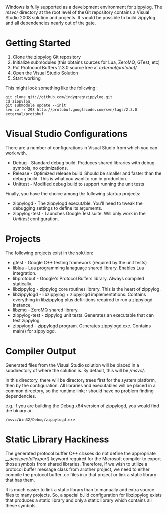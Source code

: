 Windows is fully supported as a development environment for zippylog. The *msvc/* directory at the root level of the Git repository contains a Visual Studio 2008 solution and projects. It should be possible to build zippylog and all dependencies nearly out of the gate.

# Getting Started

1. Clone the zippylog Git repository
2. Initialize submodules (this obtains sources for Lua, ZeroMQ, GTest, etc)
3. Put Protocool Buffers 2.3.0 source tree at *external/protobuf/*
4. Open the Visual Studio Solution
5. Start working

This might look something like the following:

    git clone git://github.com/indygreg/zippylog.git
    cd zippylog
    git submodule update --init
    svn co -r 298 http://protobuf.googlecode.com/svn/tags/2.3.0 external/protobuf
  
# Visual Studio Configurations

There are a number of configurations in Visual Studio from which you can work with.

* Debug - Standard debug build. Produces shared libraries with debug symbols, no optimizations.
* Release - Optimized release build. Should be smaller and faster than the debug build. This is what you want to run in production.
* Unittest - Modified debug build to support running the unit tests

Finally, you have the choice among the following startup projects:

* zippylogd - The zippylogd executable. You'll need to tweak the debugging settings to define its arguments.
* zippylog-test - Launches Google Test suite. Will only work in the *Unittest* configuration.

# Projects

The following projects exist in the solution:

* gtest - Google C++ testing framework (required by the unit tests)
* liblua - Lua programming lanaguage shared library. Enables Lua integration.
* libprotobuf - Google's Protocol Buffers library. Always compiled statically.
* libzippylog - zippylog core routines library. This is the heart of zippylog.
* libzippylogd - libzippylog + zippylogd implementations. Contains everything in libzippylog plus definitions required to run a zippylogd instance.
* libzmq - ZeroMQ shared library.
* zippylog-test - zippylog unit tests. Generates an executable that can test zippylog.
* zippylogd - zippylogd program. Generates zippylogd.exe. Contains main() for zippylogd.

# Compiler Output

Generated files from the Visual Studio solution will be placed in a subdirectory of where the solution is. By default, this will be */msvc/*.

In this directory, there will be directory trees first for the system platform, then by the configuration. All libraries and executables will be placed in a common directory, so the runtime linker should have no problem finding dependencies.

e.g. if you are building the Debug x64 version of zippylogd, you would find the binary at:

    /msvc/Win32/Debug/zippylogd.exe

# Static Library Hackiness

The generated protocol buffer C++ classes do not define the appropriate *__declspec(dllexport)* keyword required for the Microsoft compiler to export those symbols from shared libraries. Therefore, if we wish to utilize a protocol buffer message class from another project, we need to either compile the protocol buffer .cc files into that project or link a static library that has them.

It is much easier to link a static library than to manually add extra source files to many projects. So, a special build configuration for libzippylog exists that produces a static library and only a static library which contains all these symbols.

